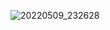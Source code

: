 ![20220509_232628](https://user-images.githubusercontent.com/100391405/167432473-8759ac0c-c7c3-4c97-ac3c-93cc68e7b584.png)
